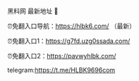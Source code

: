 黑料网 最新地址 👋

⏰免翻入口导航：https://hlbk6.com/ （最新）

⏰免翻入口1：https://g7fd.uzg0ssada.com/

⏰免翻入口2：https://pavwyhlbk.com/

telegram:https://t.me/HLBK9696com
